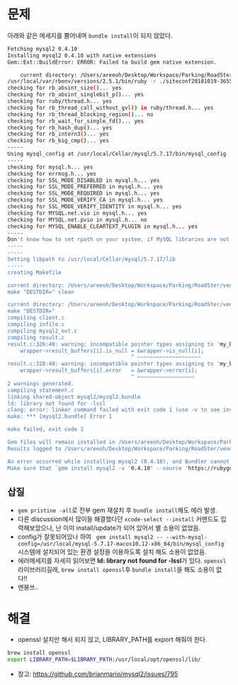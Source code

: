 # 문제
아래와 같은 메세지를 뿜어내며 `bundle install`이 되지 않았다.

```sh
Fetching mysql2 0.4.10
Installing mysql2 0.4.10 with native extensions
Gem::Ext::BuildError: ERROR: Failed to build gem native extension.

    current directory: /Users/areeoh/Desktop/Workspace/Parking/RoadSter/vendor/ruby/2.5.0/gems/mysql2-0.4.10/ext/mysql2
/usr/local/var/rbenv/versions/2.5.1/bin/ruby -r ./siteconf20181019-3655-7pgbj4.rb extconf.rb --with-mysql-config=/usr/local/Cellar/mysql/5.7.17/bin/mysql_config
checking for rb_absint_size()... yes
checking for rb_absint_singlebit_p()... yes
checking for ruby/thread.h... yes
checking for rb_thread_call_without_gvl() in ruby/thread.h... yes
checking for rb_thread_blocking_region()... no
checking for rb_wait_for_single_fd()... yes
checking for rb_hash_dup()... yes
checking for rb_intern3()... yes
checking for rb_big_cmp()... yes
-----
Using mysql_config at /usr/local/Cellar/mysql/5.7.17/bin/mysql_config
-----
checking for mysql.h... yes
checking for errmsg.h... yes
checking for SSL_MODE_DISABLED in mysql.h... yes
checking for SSL_MODE_PREFERRED in mysql.h... yes
checking for SSL_MODE_REQUIRED in mysql.h... yes
checking for SSL_MODE_VERIFY_CA in mysql.h... yes
checking for SSL_MODE_VERIFY_IDENTITY in mysql.h... yes
checking for MYSQL.net.vio in mysql.h... yes
checking for MYSQL.net.pvio in mysql.h... no
checking for MYSQL_ENABLE_CLEARTEXT_PLUGIN in mysql.h... yes
-----
Don't know how to set rpath on your system, if MySQL libraries are not in path mysql2 may not load
-----
-----
Setting libpath to /usr/local/Cellar/mysql/5.7.17/lib
-----
creating Makefile

current directory: /Users/areeoh/Desktop/Workspace/Parking/RoadSter/vendor/ruby/2.5.0/gems/mysql2-0.4.10/ext/mysql2
make "DESTDIR=" clean

current directory: /Users/areeoh/Desktop/Workspace/Parking/RoadSter/vendor/ruby/2.5.0/gems/mysql2-0.4.10/ext/mysql2
make "DESTDIR="
compiling client.c
compiling infile.c
compiling mysql2_ext.c
compiling result.c
result.c:326:40: warning: incompatible pointer types assigning to 'my_bool *' (aka 'char *') from 'bool *' [-Wincompatible-pointer-types]
    wrapper->result_buffers[i].is_null = &wrapper->is_null[i];
                                       ^ ~~~~~~~~~~~~~~~~~~~~
result.c:328:40: warning: incompatible pointer types assigning to 'my_bool *' (aka 'char *') from 'bool *' [-Wincompatible-pointer-types]
    wrapper->result_buffers[i].error   = &wrapper->error[i];
                                       ^ ~~~~~~~~~~~~~~~~~~
2 warnings generated.
compiling statement.c
linking shared-object mysql2/mysql2.bundle
ld: library not found for -lssl
clang: error: linker command failed with exit code 1 (use -v to see invocation)
make: *** [mysql2.bundle] Error 1

make failed, exit code 2

Gem files will remain installed in /Users/areeoh/Desktop/Workspace/Parking/RoadSter/vendor/ruby/2.5.0/gems/mysql2-0.4.10 for inspection.
Results logged to /Users/areeoh/Desktop/Workspace/Parking/RoadSter/vendor/ruby/2.5.0/extensions/x86_64-darwin-17/2.5.0-static/mysql2-0.4.10/gem_make.out

An error occurred while installing mysql2 (0.4.10), and Bundler cannot continue.
Make sure that `gem install mysql2 -v '0.4.10' --source 'https://rubygems.org/'` succeeds before bundling.
```

## 삽질
- `gem pristine -all`로 전부 gem 재설치 후 `bundle install`해도 에러 발생.
- 다른 discussion에서 많이들 해결했다던 `xcode-select --install` 커맨드도 입력해보았으나, 난 이미 install/update가 되어 있어서 별 소용이 없었음.
- config가 잘못되어있나 하여 ` gem install mysql2 -- --with-mysql-config=/usr/local/mysql-5.7.17-macos10.12-x86_64/bin/mysql_config` 시스템에 설치되어 있는 환경 설정을 이용하도록 설치 해도 소용이 없었음.
- 에러메세지를 자세히 읽어보면 **ld: library not found for -lssl**가 있다. `openssl` 라이브러리길래, `brew install openssl`후 `bundle install`을 해도 소용이 없다!!
- 멘붕쓰..

# 해결
- openssl 설치만 해서 되지 않고, LIBRARY_PATH를 export 해줘야 한다.

```sh
brew install openssl
export LIBRARY_PATH=$LIBRARY_PATH:/usr/local/opt/openssl/lib/
```

- 참고: https://github.com/brianmario/mysql2/issues/795

